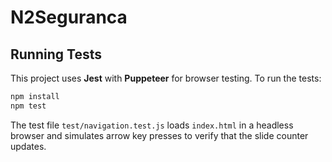 # N2Seguranca

## Running Tests

This project uses **Jest** with **Puppeteer** for browser testing. To run the tests:

```bash
npm install
npm test
```

The test file `test/navigation.test.js` loads `index.html` in a headless browser and simulates arrow key presses to verify that the slide counter updates.
